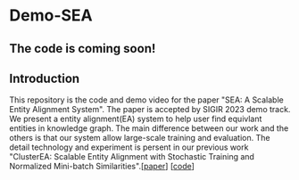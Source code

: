 # Demo-SEA
## The code is coming soon!

## Introduction
This repository is the code and demo video for the paper "SEA: A Scalable Entity Alignment System". The paper is accepted by SIGIR 2023 demo track. We present a entity alignment(EA) system to help user find equivlant entities in knowledge graph. The main difference between our work and the others is that our system allow large-scale training and evaluation. The detail technology and experiment is persent in our previous work "ClusterEA: Scalable Entity Alignment with Stochastic Training and Normalized Mini-batch Similarities".[[paper](https://arxiv.org/abs/2205.10312)] [[code](https://github.com/joker-xii/ClusterEA)]


